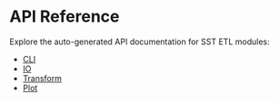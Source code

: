 # API Reference

Explore the auto-generated API documentation for SST ETL modules:

- [CLI](cli.md)
- [IO](io.md)
- [Transform](transform.md)
- [Plot](plot.md)
